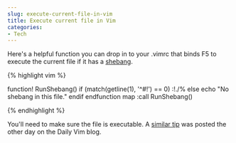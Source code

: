 ```yaml
---
slug: execute-current-file-in-vim
title: Execute current file in Vim
categories:
- Tech
---
```


Here's a helpful function you can drop in to your .vimrc that binds F5 to execute the current file if it has a [shebang](http://en.wikipedia.org/wiki/Shebang_(Unix)).


{% highlight vim %}

function! RunShebang()
  if (match(getline(1), '^\#!') == 0)
    :!./%
  else
    echo "No shebang in this file."
  endif
endfunction
map <F5> :call RunShebang()<CR>

{% endhighlight %}

You'll need to make sure the file is executable. A [similar tip](http://dailyvim.blogspot.com/2009/04/chris-sutter-writes-i-have-script-and.html) was posted the other day on the Daily Vim blog.
